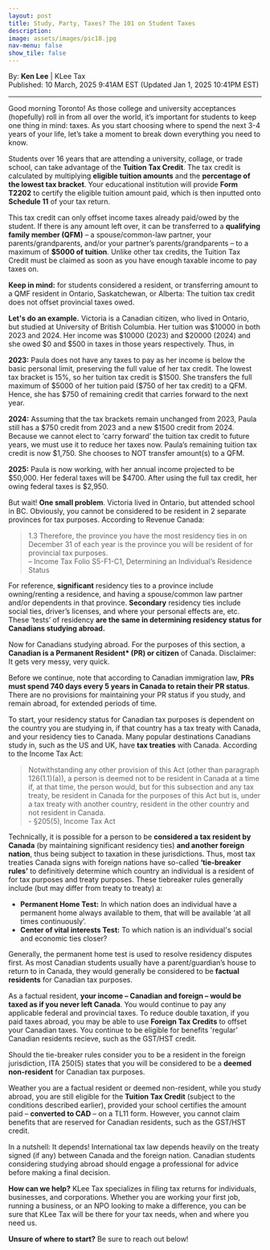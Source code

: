 ```yaml
---
layout: post
title: Study, Party, Taxes? The 101 on Student Taxes
description: 
image: assets/images/pic18.jpg
nav-menu: false
show_tile: false
---
```


<style>
  p {
    margin-bottom: 15px;
  }

  hr.major {
    margin: 10px 0; 
  }
</style>

<!-- Credits -->
<div class="row">
	<div class="12u">
		<p>By: <b>Ken Lee</b> | KLee Tax <br> Published: 10 March, 2025 9:41AM EST (Updated Jan 1, 2025 10:41PM EST)</p>
	</div>
</div>

<hr class="major"/>

<!-- Content -->
<section>
  <div class="row">
	  <div class="12u">
		  <p>Good morning Toronto! As those college and university acceptances (hopefully) roll in from all over the world, it’s important for students to keep one thing in mind: taxes. As you start choosing where to spend the next 3-4 years of your life, let’s take a moment to break down everything you need to know.</p>
      <p>Students over 16 years that are attending a university, collage, or trade school, can take advantage of the <b>Tuition Tax Credit</b>. The tax credit is calculated by multiplying <b>eligible tuition amounts</b> and the <b>percentage of the lowest tax bracket</b>. Your educational institution will provide <b>Form T2202</b> to certify the eligible tuition amount paid, which is then inputted onto <b>Schedule 11</b> of your tax return.</p>
      <p>This tax credit can only offset income taxes already paid/owed by the student. If there is any amount left over, it can be transferred to a <b>qualifying family member (QFM)</b> – a spouse/common-law partner, your parents/grandparents, and/or your partner’s parents/grandparents – to a maximum of <b>$5000 of tuition</b>. Unlike other tax credits, the Tuition Tax Credit must be claimed as soon as you have enough taxable income to pay taxes on.</p>
      <p><b>Keep in mind:</b> for students considered a resident, or transferring amount to a QMF resident in Ontario, Saskatchewan, or Alberta: The tuition tax credit does not offset provincial taxes owed.<p>
      <p><b>Let's do an example.</b> Victoria is a Canadian citizen, who lived in Ontario, but studied at University of British Columbia. Her tuition was $10000 in both 2023 and 2024. Her income was $10000 (2023) and $20000 (2024) and she owed $0 and $500 in taxes in those years respectively. Thus, in</p>
      <p><b>2023:</b> Paula does not have any taxes to pay as her income is below the basic personal limit, preserving the full value of her tax credit. The lowest tax bracket is 15%, so her tuition tax credit is $1500. She transfers the full maximum of $5000 of her tuition paid ($750 of her tax credit) to a QFM. Hence, she has $750 of remaining credit that carries forward to the next year. 
      <p><b>2024:</b> Assuming that the tax brackets remain unchanged from 2023, Paula still has a $750 credit from 2023 and a new $1500 credit from 2024. Because we cannot elect to ‘carry forward’ the tuition tax credit to future years, we must use it to reduce her taxes now. Paula’s remaining tuition tax credit is now $1,750. She chooses to NOT transfer amount(s) to a QFM.<p> 
      <p><b>2025:</b> Paula is now working, with her annual income projected to be $50,000. Her federal taxes will be $4700. After using the full tax credit, her owing federal taxes is $2,950.</p>
      <p>But wait! <b>One small problem</b>. Victoria lived in Ontario, but attended school in BC. Obviously, you cannot be considered to be resident in 2 separate provinces for tax purposes. According to Revenue Canada:
      <blockquote>1.3 Therefore, the province you have the most residency ties in on December 31 of each year is the province you will be resident of for provincial tax purposes.<br>  – Income Tax Folio S5-F1-C1, Determining an Individual’s Residence Status</blockquote>
      <p>For reference, <b>significant</b> residency ties to a province include owning/renting a residence, and having a spouse/common law partner and/or dependents in that province. <b>Secondary</b> residency ties include social ties, driver’s licenses, and where your personal effects are, etc. These ‘tests’ of residency <b>are the same in determining residency status for Canadians studying abroad.</b><p>
      <p>Now for Canadians studying abroad. For the purposes of this section, a <b>Canadian is a Permanent Resident* (PR) or citizen</b> of Canada. Disclaimer: It gets very messy, very quick.</p>
      <p>Before we continue, note that according to Canadian immigration law, <b>PRs must spend 740 days every 5 years in Canada to retain their PR status</b>. There are no provisions for maintaining your PR status if you study, and remain abroad, for extended periods of time.</p>
      <p>To start, your residency status for Canadian tax purposes is dependent on the country you are studying in, if that country has a tax treaty with Canada, and your residency ties to Canada. Many popular destinations Canadians study in, such as the US and UK, have <b>tax treaties</b> with Canada. According to the Income Tax Act:</p>
      <blockquote>Notwithstanding any other provision of this Act (other than paragraph 126(1.1)(a)), a person is deemed not to be resident in Canada at a time if, at that time, the person would, but for this subsection and any tax treaty, be resident in Canada for the purposes of this Act but is, under a tax treaty with another country, resident in the other country and not resident in Canada.<br>  - §205(5), Income Tax Act</blockquote>
      <p>Technically, it is possible for a person to be <b>considered a tax resident by Canada</b> (by maintaining significant residency ties) <b>and another foreign nation</b>, thus being subject to taxation in these jurisdictions. Thus, most tax treaties Canada signs with foreign nations have so-called <b>‘tie-breaker rules’</b> to definitively determine which country an individual is a resident of for tax purposes and treaty purposes. These tiebreaker rules generally include (but may differ from treaty to treaty) a:<p>
      <ul>
			  <li><b>Permanent Home Test:</b> In which nation does an individual have a permanent home always available to them, that will be available ‘at all times continuously’.</li>
			  <li><b>Center of vital interests Test:</b> To which nation is an individual's social and economic ties closer?</li>
		  </ul>
      <p>Generally, the permanent home test is used to resolve residency disputes first. As most Canadian students usually have a parent/guardian’s house to return to in Canada, they would generally be considered to be <b>factual residents</b> for Canadian tax purposes.</p> 
      <p>As a factual resident, <b>your income – Canadian and foreign – would be taxed as if you never left Canada</b>. You would continue to pay any applicable federal and provincial taxes. To reduce double taxation, if you paid taxes abroad, you may be able to use <b>Foreign Tax Credits</b> to offset your Canadian taxes. You continue to be eligible for benefits 'regular' Canadian residents recieve, such as the GST/HST credit.</p>
      <p>Should the tie-breaker rules consider you to be a resident in the foreign jurisdiction, ITA 250(5) states that you will be considered to be a <b>deemed non-resident</b> for Canadian tax purposes.</p>
      <p>Weather you are a factual resident or deemed non-resident, while you study abroad, you are still eligible for the <b>Tuition Tax Credit</b> (subject to the conditions described earlier), provided your school certifies the amount paid – <b>converted to CAD</b> – on a TL11 form. However, you cannot claim benefits that are reserved for Canadian residents, such as the GST/HST credit.</p>
      <p>In a nutshell: It depends! International tax law depends heavily on the treaty signed (if any) between Canada and the foreign nation. Canadian students considering studying abroad should engage a professional for advice before making a final decision.
      <p><b>How can we help?</b> KLee Tax specializes in filing tax returns for individuals, businesses, and corporations. Whether you are working your first job, running a business, or an NPO looking to make a difference, you can be sure that KLee Tax will be there for your tax needs, when and where you need us.</p>
      <p><b>Unsure of where to start?</b> Be sure to reach out below!</p> 
    </div>
  </div>
</section>
